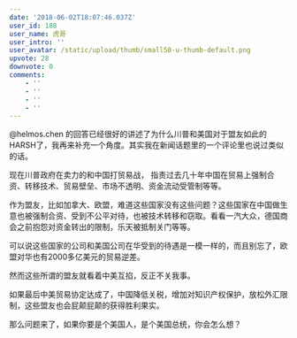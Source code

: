 ```yaml
---
date: '2018-06-02T18:07:46.037Z'
user_id: 188
user_name: 虎哥
user_intro: ''
user_avatar: /static/upload/thumb/small50-u-thumb-default.png
upvote: 28
downvote: 0
comments:
    - ''
    - ''
    - ''
    - ''
---
```


@helmos.chen 的回答已经很好的讲述了为什么川普和美国对于盟友如此的HARSH了，我再来补充一个角度。其实我在新闻话题里的一个评论里也说过类似的话。

现在川普政府在卖力的和中国打贸易战， 指责过去几十年中国在贸易上强制合资、转移技术、贸易壁垒、市场不透明、资金流动受管制等等。

作为盟友，比如加拿大、欧盟，难道这些国家没有这些问题？这些国家在中国做生意也被强制合资、受到不公平对待，也被技术转移和窃取。看看一汽大众，德国商会之前抱怨对资金转出的限制，乐天被抵制关门等等。

可以说这些国家的公司和美国公司在华受到的待遇是一模一样的，而且别忘了，欧盟对华也有2000多亿美元的贸易逆差。

然而这些所谓的盟友就看着中美互掐，反正不关我事。

如果最后中美贸易协定达成了，中国降低关税，增加对知识产权保护，放松外汇限制，这些盟友也会屁颠屁颠的获得胜利果实。

  

那么问题来了，如果你要是个美国人，是个美国总统，你会怎么想？
